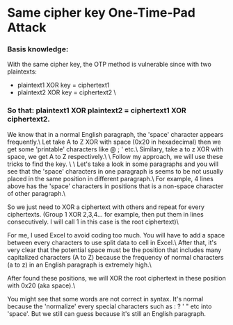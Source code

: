 # Same cipher key One-Time-Pad Attack 

### Basis knowledge: 
With the same cipher key, the OTP method is vulnerable since with two plaintexts:
- plaintext1 XOR key = ciphertext1
- plaintext2 XOR key = ciphertext2
\\
### So that: plaintext1 XOR plaintext2 = ciphertext1 XOR ciphertext2.
We know that in a normal English paragraph, the 'space' character appears frequently.\\
Let take A to Z XOR with space (0x20 in hexadecimal) then we get some 'printable' characters like @ ; ' etc.\\
Similary, take a to z XOR with space, we get A to Z respectively.\\
\\
Follow my approach, we will use these tricks to find the key. \\
\\
Let's take a look in some paragraphs and you will see that the 'space' characters in one paragraph is seems to be not usually placed in the same position in different paragraph.\\
For example, 4 lines above has the 'space' characters in positions that is a non-space character of other paragraph.\\

So we just need to XOR a ciphertext with others and repeat for every ciphertexts. (Group 1 XOR 2,3,4... for example, then put them in lines consecutively. I will call 1 in this case is the root ciphertext)\\

For me, I used Excel to avoid coding too much. You will have to add a space between every characters to use split data to cell in Excel.\\
After that, it's very clear that the potential space must be the position that includes many capitalized characters (A to Z) because the frequency of normal characters (a to z) in an English paragraph is extremely high.\\

After found these positions, we will XOR the root ciphertext in these position with 0x20 (aka space).\\

You might see that some words are not correct in syntax. It's normal because the 'normalize' every special characters such as : ? ' " etc into 'space'. But we still can guess because it's still an English paragraph. 

